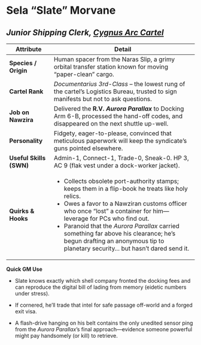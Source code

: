 # Sela “Slate” Morvane

## _Junior Shipping Clerk, [Cygnus Arc Cartel](Cygnus%20Arc%20Cartel%20-%20Faction.md)_

| Attribute               | Detail                                                                                                                                                                                                                                                                                                                                                                                                               |
| ----------------------- | -------------------------------------------------------------------------------------------------------------------------------------------------------------------------------------------------------------------------------------------------------------------------------------------------------------------------------------------------------------------------------------------------------------------- |
| **Species / Origin**    | Human spacer from the Naras Slip, a grimy orbital transfer station known for moving “paper-clean” cargo.                                                                                                                                                                                                                                                                                                             |
| **Cartel Rank**         | _Documentarius 3rd-Class_ – the lowest rung of the cartel’s Logistics Bureau, trusted to sign manifests but not to ask questions.                                                                                                                                                                                                                                                                                    |
| **Job on Nawzira**      | Delivered the **R.V. _Aurora Parallax_** to Docking Arm 6-B, processed the hand-off codes, and disappeared on the next shuttle up-well.                                                                                                                                                                                                                                                                              |
| **Personality**         | Fidgety, eager-to-please, convinced that meticulous paperwork will keep the syndicate’s guns pointed elsewhere.                                                                                                                                                                                                                                                                                                      |
| **Useful Skills (SWN)** | Admin-1, Connect-1, Trade-0, Sneak-0. HP 3, AC 9 (flak vest under a dock-worker jacket).                                                                                                                                                                                                                                                                                                                             |
| **Quirks & Hooks**      | <ul><li>Collects obsolete port-authority stamps; keeps them in a flip-book he treats like holy relics.</li><li>Owes a favor to a Nawziran customs officer who once “lost” a container for him— leverage for PCs who find out.</li><li>Paranoid that the _Aurora Parallax_ carried something far above his clearance; he’s begun drafting an anonymous tip to planetary security… but hasn’t dared send it.</li></ul> |

**Quick GM Use**

- Slate knows exactly which shell company fronted the docking fees and can reproduce the digital bill of lading from memory (eidetic numbers under stress).
    
- If cornered, he’ll trade that intel for safe passage off-world and a forged exit visa.
    
- A flash-drive hanging on his belt contains the only unedited sensor ping from the _Aurora Parallax_’s final approach—evidence someone powerful might pay handsomely (or kill) to retrieve.

